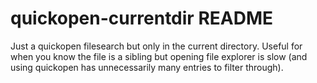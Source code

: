 # quickopen-currentdir README

Just a quickopen filesearch but only in the current directory. Useful for when you know the file is a sibling but opening file explorer is slow (and using quickopen has unnecessarily many entries to filter through).

